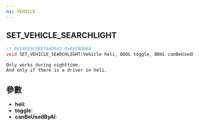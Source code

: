 ```yaml
---
ns: VEHICLE
---
```

## SET_VEHICLE_SEARCHLIGHT

```c
// 0x14E85C5EE7A4D542 0xE2C0DD8A
void SET_VEHICLE_SEARCHLIGHT(Vehicle heli, BOOL toggle, BOOL canBeUsedByAI);
```

```
Only works during nighttime.  
And only if there is a driver in heli.  
```

## 參數
* **heli**: 
* **toggle**: 
* **canBeUsedByAI**: 

